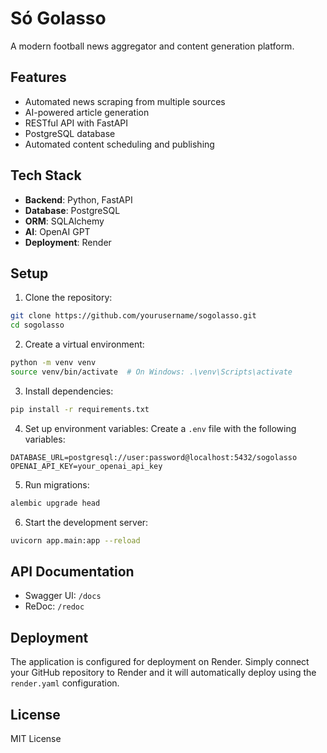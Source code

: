 # Só Golasso

A modern football news aggregator and content generation platform.

## Features

- Automated news scraping from multiple sources
- AI-powered article generation
- RESTful API with FastAPI
- PostgreSQL database
- Automated content scheduling and publishing

## Tech Stack

- **Backend**: Python, FastAPI
- **Database**: PostgreSQL
- **ORM**: SQLAlchemy
- **AI**: OpenAI GPT
- **Deployment**: Render

## Setup

1. Clone the repository:
```bash
git clone https://github.com/yourusername/sogolasso.git
cd sogolasso
```

2. Create a virtual environment:
```bash
python -m venv venv
source venv/bin/activate  # On Windows: .\venv\Scripts\activate
```

3. Install dependencies:
```bash
pip install -r requirements.txt
```

4. Set up environment variables:
Create a `.env` file with the following variables:
```
DATABASE_URL=postgresql://user:password@localhost:5432/sogolasso
OPENAI_API_KEY=your_openai_api_key
```

5. Run migrations:
```bash
alembic upgrade head
```

6. Start the development server:
```bash
uvicorn app.main:app --reload
```

## API Documentation

- Swagger UI: `/docs`
- ReDoc: `/redoc`

## Deployment

The application is configured for deployment on Render. Simply connect your GitHub repository to Render and it will automatically deploy using the `render.yaml` configuration.

## License

MIT License 